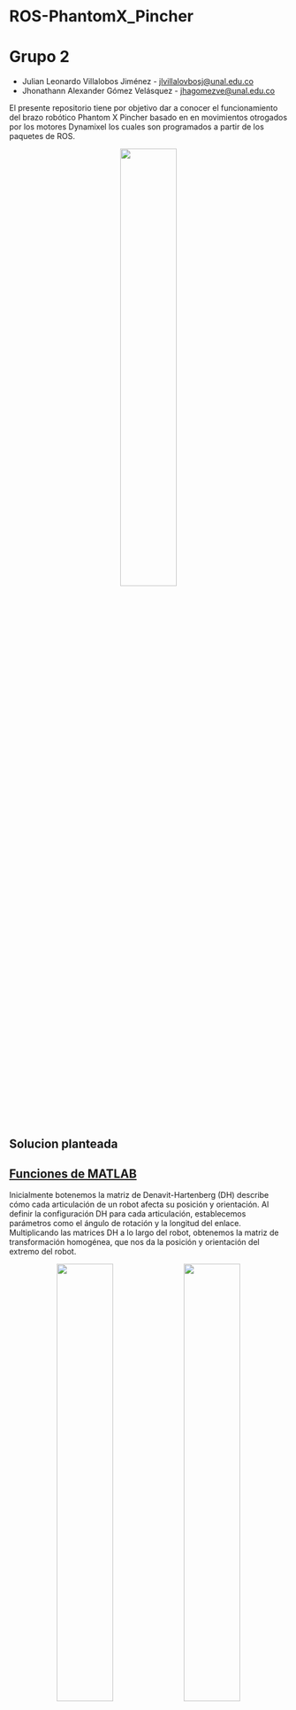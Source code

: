 # ROS-PhantomX_Pincher

# Grupo 2

- Julian Leonardo Villalobos Jiménez - jlvillalovbosj@unal.edu.co
- Jhonathann Alexander Gómez Velásquez - jhagomezve@unal.edu.co

El presente repositorio tiene por objetivo dar a conocer el funcionamiento del brazo robótico Phantom X Pincher basado en en movimientos otrogados por los motores Dynamixel los cuales son programados a partir de los paquetes de ROS.

<p align="center">
  <img src="/Imagenes/PhantomXGeneral.PNG" style="width: 45%; height: auto;" /  />
</p>

## Solucion planteada

## [Funciones de MATLAB](/Lab2/Main.prg)
Inicialmente botenemos la matriz de Denavit-Hartenberg (DH) describe cómo cada articulación de un robot afecta su posición y orientación. Al definir la configuración DH para cada articulación, establecemos parámetros como el ángulo de rotación y la longitud del enlace. Multiplicando las matrices DH a lo largo del robot, obtenemos la matriz de transformación homogénea, que nos da la posición y orientación del extremo del robot. 
<p align="center">
  <img src="/Imagenes/DiagramaphantomX.PNG" style="width: 45%; height: auto;" /  />
  <img src="/Imagenes/MatrizDH.PNG" style="width: 45%; height: auto;" /  />
</p>

Para el diseño del código principal, se inició estableciendo las características que influyen en los movimientos del brazo robótico, tales como su espacio de trabajo con el fin de conocer los alcances que este tiene, por medio del vector L se indican las longitudes de cada eslabon en centímetros, por medio del vector q se representan los  ángulos que toma cada articulación en base a las variables de entrada dadas por el usuario al interactuar con la interfaz (botones, sliders, spinners), finalmente el plot_optiosn{} nos permite armar la base donde se verá la simulación del brazo robótico.
```matlab

            ws = [-24 24 -24 24 -4.5 40];
            L = [4.5, 10, 10, 1, 10]; 
            offset = [0, -pi/2, 0, -pi/2, 0];
            q = [app.valueServo1, app.valueServo2, app.valueServo3, app.valueServo4, app.valueServo5]*pi/180;
            limitesEjes = [-25 25; -25 25; -5 45];

            plot_options = {'workspace',ws,'scale',.5,'noa','view',[125 25], 'tilesize',2, ...
                            'ortho', 'lightpos',[2 2 10], ...
                            'floorlevel',0, 'base'};
```
A continuación se hace el diseño de cada uno de los parámetros de la matriz de Denavit-Hartenberg (DH) en donde se indican el tipo de articulación que son, sus respectivas propiedades de angulos y longitudes y los límites de desplazamiento que tienen para finalmente usar la funcion de SerialLink de PeterCorke para modelar, simular y analizar la cadena cinemática de nuestro robot y finalmente obtener su visualización.
```matlab
            
            %            Theta  d   a   alpha  type mdh offset  qlim
            ParameterDH(1) = Link('revolute'   ,'alpha',      -pi/2,  'a',  0,      'd', ...
                        L(1) , 'offset',    offset(1), 'qlim', [-0 2*pi]);
            
            ParameterDH(2) = Link('revolute'   ,'alpha',      0,  'a',  L(2),      'd', ...
                        0 , 'offset',    offset(2), 'qlim', [-pi/3 pi/3]);
            
            ParameterDH(3) = Link('revolute'   ,'alpha',      0,  'a',  L(3),      'd', ...
                        0 , 'offset',    offset(3), 'qlim', [-pi/2 pi/2]);
            
            ParameterDH(4) = Link('revolute'   ,'alpha',      -pi/2,  'a',  0,      'd', ...
                        0 , 'offset',    offset(4), 'qlim', [-2*pi/3 2*pi/3]);
            
            ParameterDH(5) = Link('revolute'   ,'alpha',      0,  'a',  0,      'd', ...
                        L(4)+L(5) , 'offset',    offset(5), 'qlim', [-2*pi/3 2*pi/3]);
            
            RobotPhantomx = SerialLink(ParameterDH,'name','PhantomX','plotopt',plot_options);
```
Seguidamente se diseño la gráfica del robot resultante por medio de la función .plot(), en donde se especificaban los angulos por medio del vector q y el espacio de trabajo. Ya que se espera que la gráfica se actualice con respecto a las interacciones del usuario es necesario eliminar la grafica anterior por lo que el codigo inicia con la funcion clf.
```matlab 
             clf;
             cla(app.UIAxes);
             ax = axes();
             RobotPhantomx.plot(q,'workspace',ws); 
             xlim([limitesEjes(1,:)])
             ylim([limitesEjes(2,:)])
             zlim([limitesEjes(3,:)])
             copyobj(ax.Children, app.UIAxes);
             grid(app.UIAxes, 'on');
             xlim(app.UIAxes, [limitesEjes(1,:)]); 
             ylim(app.UIAxes, [limitesEjes(2,:)]); 
             zlim(app.UIAxes, [limitesEjes(3,:)]);
```
Finalmente se calculó la matriz de transformación homogenea del TCP por medio de la funcion fkine() de peter corke con el fin de obtener la posición y la orientación en la que se encontraba el efector final y mostrarselos al usuario por medio de una etiqueta variable.
```matlab               
            TCP = RobotPhantomx.fkine(q)
            rotacion = tr2rpy(TCP,'zyx','deg')
            poscicion = TCP.T
            Posicion=poscicion(1:3, 4);               
            app.Roll.Value = round(rotacion(1), 2);             
            app.Pitch.Value = round(rotacion(2), 2);             
            app.Yaw.Value = round(rotacion(3), 2);   

            app.AlturaEditField.Value = round(Posicion(1), 2);             
            app.VerticalEditField.Value = round(Posicion(2), 2);             
            app.HorizontalEditField.Value = round(Posicion(3), 2);
```


En el siguiente [enlace](Matlab/Laboratorio4_PhantomX/appMovementPhantomX.mlapp) encuentra la aplicación para el funcionamiento de la interfaz del brazo robótico en matlab, por otro lado el código base de la aplicación donde se hace uso del .teach para la comparación de resultados lo puede encontrar en el siguiente [enlace](Matlab/Laboratorio4_PhantomX/CinematicaDirecta.m)


## Simulación de MATLAB
Se creó una interfaz en MATLAB para simular diversas posiciones del sistema utilizando la Toolbox de Robótica de Peter Corke. La interfaz permite visualizar tanto la posición como la orientación del efector final del brazo robótico. Además, se incorporaron barras de deslizamiento (sliders) para brindar mayor precisión en la selección de las posiciones deseadas del brazo robótico.
<p align="center">
  <img src="/Imagenes/InterfaceMatlab.PNG" style="width: 80%; height: auto;" /  />
</p>

## Diagrama de flujo

## Interfaz gráfica
El diseño de la interface se dividio en dos partes, la primera se basa en una pequeña introducción a la aplicación en donde aparecen los nombres de los integrantes y un pequeño parrafo con la descripción de la aplicación. Al seleccionar el boton de "inicio", se evalua si el roslaunch esta en funcionamiento, con lo cual procede a cerrar la ventana actual y abrir la ventana principal donde se encuentran las diferentes acciones ue se pueden realizar para mover el robot.

<p align="center">
  <img src="/Imagenes/HomeApp.PNG" style="width: 45%; height: auto;" /  />
</p>

Por otro lado en la ventana principal encontramos...
<p align="center">
  <img src="/Imagenes/InterfacePython.PNG" style="width: 45%; height: auto;" /  />
</p>
## Funciones de ROS
Una vez se hayan terminado los diferentes cambios para el funcionamiento de la aplicaci[on se inserta el comando *catkin build dynamixel_one_motor* con el fin de reconstruir y compilar el proyecto para revisar el correcto funcionamiento de los cambios realizados. Seguidamente se  *source devel/setup.bash* dentro de la carpeta del workspace con el fin de permitir a ROS reconocer y utilizar correctamente los paquetes y recursos del workspace para finalmente correr el comando *roslaunch dynamixel_one_motor one_controller.launch* el cual nos permite poner en marcha los nodos del proyecto de dynamixel motor y sar los servicios de este.

Mientras la aplicación se encuentra en ejecución, al seleccionar el botón de inicio el sistema busca el nodo master de la aplicación para dan permiso a los comandos para los tópicos, lo servicios y las acciones e inmediatemente destruye la ventana actual para dar paso al script de la interface de los movimientos del robot. En caso de no tener corriendo el proyecto de roslaunch la aplicación envia un mensaje de error por medio de una ventana modal.

```python             
    def boton_push_start(self):
          # Intenta inicializar rospy y muestra un mensaje indicando el estado de la conexión
          try:
              rospy.init_node('PhantomX_Movement')
              self.screen.destroy()
              interface.main()
          except Exception:
              messagebox.showerror("Error de conexión", "No se pudo establecer la conexión con el Phantom X")
              pass
```


## DYNAMIXEL



## [Código main EPSON](/Lab2/Main.prg)




## Videos de pruebas de funcionamiento

Simulación

https://github.com/jlvillalobosj/Robot_EPSON/assets/57506705/6cfeb508-4afe-40cf-9301-b48298c972de

Prueba Real

https://github.com/jlvillalobosj/Robot_EPSON/assets/57506705/5ce8e1dd-460b-4427-b27b-d27af2a8e11b
